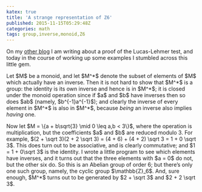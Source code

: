 ```yaml
---
katex: true
title: 'A strange representation of Z6'
published: 2015-11-15T05:29:48Z
categories: math
tags: group,inverse,monoid,Z6
---
```


<p>On my <a href="https://mathlesstraveled.wordpress.com/">other blog</a> I am writing about a proof of the Lucas-Lehmer test, and today in the course of working up some examples I stumbled across this little gem.</p>
<p>Let $M$ be a monoid, and let $M^*$ denote the subset of elements of $M$ which actually have an inverse. Then it is not hard to show that $M^*$ is a group: the identity is its own inverse and hence is in $M^*$; it is closed under the monoid operation since if $a$ and $b$ have inverses then so does $ab$ (namely, $b^{-1}a^{-1}$); and clearly the inverse of every element in $M^*$ is also in $M^*$, because <em>being</em> an inverse also implies <em>having</em> one.</p>
<p>Now let $M = \{a + b\sqrt{3} \mid 0 \leq a,b < 3\}$, where the operation is multiplication, but the coefficients $a$ and $b$ are reduced modulo 3. For example, $(2 + \sqrt 3)(2 + 2 \sqrt 3) = (4 + 6) + (4 + 2) \sqrt 3 = 1 + 0 \sqrt 3$. This does turn out to be associative, and is clearly commutative; and $1 = 1 + 0\sqrt 3$ is the identity. I wrote a little program to see which elements have inverses, and it turns out that the three elements with $a = 0$ do not, but the other six do. So this is an Abelian group of order 6; but there’s only one such group, namely, the cyclic group $\mathbb{Z}_6$. And, sure enough, $M^*$ turns out to be generated by $2 + \sqrt 3$ and $2 + 2 \sqrt 3$.</p>
<div class="references">

</div>

